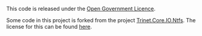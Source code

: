 This code is released under the [Open Government Licence](http://www.nationalarchives.gov.uk/doc/open-government-licence/version/2/).

Some code in this project is forked from the project [Trinet.Core.IO.Ntfs](https://github.com/hubkey/Trinet.Core.IO.Ntfs). The license for this can be found [here](https://github.com/GuildfordBC/Trinet.Core.IO.Ntfs/blob/master/LICENSE.html).